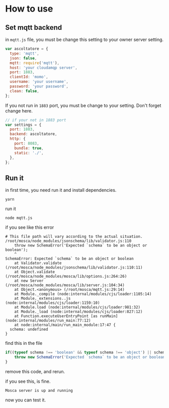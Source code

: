 # How to use

## Set mqtt backend

in `mqtt.js` file, you must be change this setting to your owner server setting.

```javascript
var ascoltatore = {
  type: 'mqtt',
  json: false,
  mqtt: require('mqtt'),
  host: 'your cloudamqp server',
  port: 1883,
  clientId: 'momo',
  username: 'your username',
  password: 'your password',
  clean: false,
};
```

If you not run in `1883` port, you must be change to your setting. Don't forget change here.

```javascript
// if your not in 1883 port
var settings = {
  port: 1883,
  backend: ascoltatore,
  http: {
    port: 8083,
    bundle: true,
    static: './',
  },
};
```

## Run it

in first time, you need run it and install dependencies.

```shell
yarn
```

run it

```shell
node mqtt.js
```

if you see like this error

```
# This file path will vary according to the actual situation.
/root/mosca/node_modules/jsonschema/lib/validator.js:110
    throw new SchemaError('Expected `schema` to be an object or boolean');
    ^
SchemaError: Expected `schema` to be an object or boolean
    at Validator.validate (/root/mosca/node_modules/jsonschema/lib/validator.js:110:11)
    at Object.validate (/root/mosca/node_modules/mosca/lib/options.js:264:26)
    at new Server (/root/mosca/node_modules/mosca/lib/server.js:104:34)
    at Object.<anonymous> (/root/mosca/mqtt.js:29:14)
    at Module._compile (node:internal/modules/cjs/loader:1105:14)
    at Module._extensions..js (node:internal/modules/cjs/loader:1159:10)
    at Module.load (node:internal/modules/cjs/loader:981:32)
    at Module._load (node:internal/modules/cjs/loader:827:12)
    at Function.executeUserEntryPoint [as runMain] (node:internal/modules/run_main:77:12)
    at node:internal/main/run_main_module:17:47 {
  schema: undefined
}
```

find this in the file

```javascript
if((typeof schema !== 'boolean' && typeof schema !== 'object') || schema === null){
    throw new SchemaError('Expected `schema` to be an object or boolean');
}
```

remove this code, and rerun.

if you see this, is fine.

```
Mosca server is up and running
```

now you can test it.